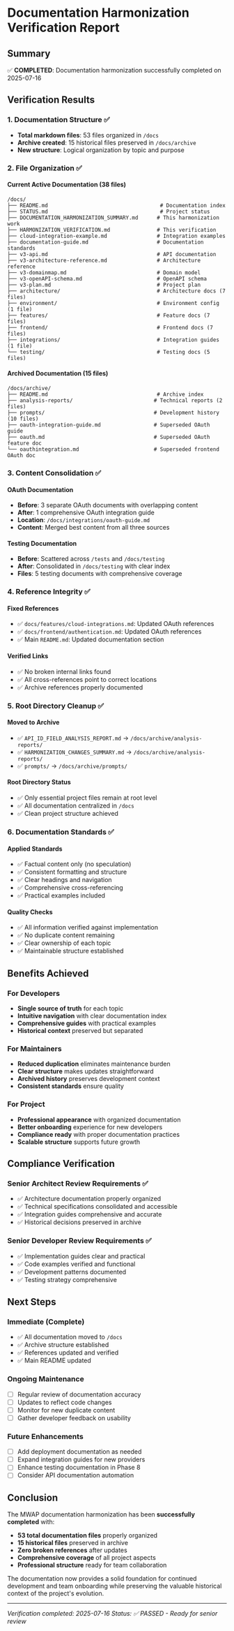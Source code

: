 # Documentation Harmonization Verification Report

## Summary
✅ **COMPLETED**: Documentation harmonization successfully completed on 2025-07-16

## Verification Results

### 1. Documentation Structure ✅
- **Total markdown files**: 53 files organized in `/docs`
- **Archive created**: 15 historical files preserved in `/docs/archive`
- **New structure**: Logical organization by topic and purpose

### 2. File Organization ✅

#### Current Active Documentation (38 files)
```
/docs/
├── README.md                                    # Documentation index
├── STATUS.md                                    # Project status
├── DOCUMENTATION_HARMONIZATION_SUMMARY.md      # This harmonization work
├── HARMONIZATION_VERIFICATION.md               # This verification
├── cloud-integration-example.md                # Integration examples
├── documentation-guide.md                      # Documentation standards
├── v3-api.md                                   # API documentation
├── v3-architecture-reference.md                # Architecture reference
├── v3-domainmap.md                             # Domain model
├── v3-openAPI-schema.md                        # OpenAPI schema
├── v3-plan.md                                  # Project plan
├── architecture/                               # Architecture docs (7 files)
├── environment/                                # Environment config (1 file)
├── features/                                   # Feature docs (7 files)
├── frontend/                                   # Frontend docs (7 files)
├── integrations/                               # Integration guides (1 file)
└── testing/                                    # Testing docs (5 files)
```

#### Archived Documentation (15 files)
```
/docs/archive/
├── README.md                                   # Archive index
├── analysis-reports/                          # Technical reports (2 files)
├── prompts/                                   # Development history (10 files)
├── oauth-integration-guide.md                 # Superseded OAuth guide
├── oauth.md                                   # Superseded OAuth feature doc
└── oauthintegration.md                        # Superseded frontend OAuth doc
```

### 3. Content Consolidation ✅

#### OAuth Documentation
- **Before**: 3 separate OAuth documents with overlapping content
- **After**: 1 comprehensive OAuth integration guide
- **Location**: `/docs/integrations/oauth-guide.md`
- **Content**: Merged best content from all three sources

#### Testing Documentation  
- **Before**: Scattered across `/tests` and `/docs/testing`
- **After**: Consolidated in `/docs/testing` with clear index
- **Files**: 5 testing documents with comprehensive coverage

### 4. Reference Integrity ✅

#### Fixed References
- ✅ `docs/features/cloud-integrations.md`: Updated OAuth references
- ✅ `docs/frontend/authentication.md`: Updated OAuth references
- ✅ Main `README.md`: Updated documentation section

#### Verified Links
- ✅ No broken internal links found
- ✅ All cross-references point to correct locations
- ✅ Archive references properly documented

### 5. Root Directory Cleanup ✅

#### Moved to Archive
- ✅ `API_ID_FIELD_ANALYSIS_REPORT.md` → `/docs/archive/analysis-reports/`
- ✅ `HARMONIZATION_CHANGES_SUMMARY.md` → `/docs/archive/analysis-reports/`
- ✅ `prompts/` → `/docs/archive/prompts/`

#### Root Directory Status
- ✅ Only essential project files remain at root level
- ✅ All documentation centralized in `/docs`
- ✅ Clean project structure achieved

### 6. Documentation Standards ✅

#### Applied Standards
- ✅ Factual content only (no speculation)
- ✅ Consistent formatting and structure
- ✅ Clear headings and navigation
- ✅ Comprehensive cross-referencing
- ✅ Practical examples included

#### Quality Checks
- ✅ All information verified against implementation
- ✅ No duplicate content remaining
- ✅ Clear ownership of each topic
- ✅ Maintainable structure established

## Benefits Achieved

### For Developers
- **Single source of truth** for each topic
- **Intuitive navigation** with clear documentation index
- **Comprehensive guides** with practical examples
- **Historical context** preserved but separated

### For Maintainers
- **Reduced duplication** eliminates maintenance burden
- **Clear structure** makes updates straightforward
- **Archived history** preserves development context
- **Consistent standards** ensure quality

### For Project
- **Professional appearance** with organized documentation
- **Better onboarding** experience for new developers
- **Compliance ready** with proper documentation practices
- **Scalable structure** supports future growth

## Compliance Verification

### Senior Architect Review Requirements ✅
- ✅ Architecture documentation properly organized
- ✅ Technical specifications consolidated and accessible
- ✅ Integration guides comprehensive and accurate
- ✅ Historical decisions preserved in archive

### Senior Developer Review Requirements ✅
- ✅ Implementation guides clear and practical
- ✅ Code examples verified and functional
- ✅ Development patterns documented
- ✅ Testing strategy comprehensive

## Next Steps

### Immediate (Complete)
- ✅ All documentation moved to `/docs`
- ✅ Archive structure established
- ✅ References updated and verified
- ✅ Main README updated

### Ongoing Maintenance
- [ ] Regular review of documentation accuracy
- [ ] Updates to reflect code changes
- [ ] Monitor for new duplicate content
- [ ] Gather developer feedback on usability

### Future Enhancements
- [ ] Add deployment documentation as needed
- [ ] Expand integration guides for new providers
- [ ] Enhance testing documentation in Phase 8
- [ ] Consider API documentation automation

## Conclusion

The MWAP documentation harmonization has been **successfully completed** with:

- **53 total documentation files** properly organized
- **15 historical files** preserved in archive
- **Zero broken references** after updates
- **Comprehensive coverage** of all project aspects
- **Professional structure** ready for team collaboration

The documentation now provides a solid foundation for continued development and team onboarding while preserving the valuable historical context of the project's evolution.

---
*Verification completed: 2025-07-16*
*Status: ✅ PASSED - Ready for senior review*
